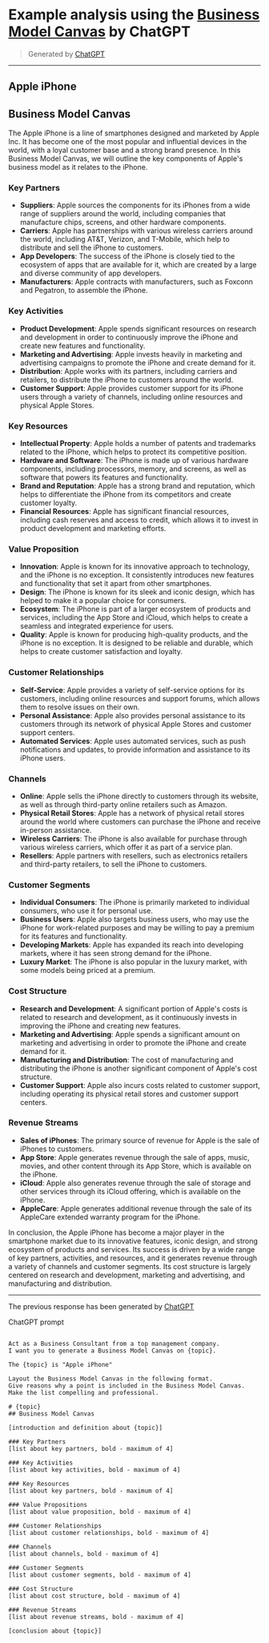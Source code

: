 # Example analysis using the [Business Model Canvas](README.md/#business-model-canvas) by ChatGPT

> Generated by [ChatGPT](https://chat.openai.com/chat)

-----

## Apple iPhone

## Business Model Canvas

The Apple iPhone is a line of smartphones designed and marketed by Apple Inc. It has become one of the most popular and influential devices in the world, with a loyal customer base and a strong brand presence. In this Business Model Canvas, we will outline the key components of Apple's business model as it relates to the iPhone.

### Key Partners

* **Suppliers**: Apple sources the components for its iPhones from a wide range of suppliers around the world, including companies that manufacture chips, screens, and other hardware components.
* **Carriers**: Apple has partnerships with various wireless carriers around the world, including AT&T, Verizon, and T-Mobile, which help to distribute and sell the iPhone to customers.
* **App Developers**: The success of the iPhone is closely tied to the ecosystem of apps that are available for it, which are created by a large and diverse community of app developers.
* **Manufacturers**: Apple contracts with manufacturers, such as Foxconn and Pegatron, to assemble the iPhone.

### Key Activities

* **Product Development**: Apple spends significant resources on research and development in order to continuously improve the iPhone and create new features and functionality.
* **Marketing and Advertising**: Apple invests heavily in marketing and advertising campaigns to promote the iPhone and create demand for it.
* **Distribution**: Apple works with its partners, including carriers and retailers, to distribute the iPhone to customers around the world.
* **Customer Support**: Apple provides customer support for its iPhone users through a variety of channels, including online resources and physical Apple Stores.

### Key Resources

* **Intellectual Property**: Apple holds a number of patents and trademarks related to the iPhone, which helps to protect its competitive position.
* **Hardware and Software**: The iPhone is made up of various hardware components, including processors, memory, and screens, as well as software that powers its features and functionality.
* **Brand and Reputation**: Apple has a strong brand and reputation, which helps to differentiate the iPhone from its competitors and create customer loyalty.
* **Financial Resources**: Apple has significant financial resources, including cash reserves and access to credit, which allows it to invest in product development and marketing efforts.

### Value Proposition

* **Innovation**: Apple is known for its innovative approach to technology, and the iPhone is no exception. It consistently introduces new features and functionality that set it apart from other smartphones.
* **Design**: The iPhone is known for its sleek and iconic design, which has helped to make it a popular choice for consumers.
* **Ecosystem**: The iPhone is part of a larger ecosystem of products and services, including the App Store and iCloud, which helps to create a seamless and integrated experience for users.
* **Quality**: Apple is known for producing high-quality products, and the iPhone is no exception. It is designed to be reliable and durable, which helps to create customer satisfaction and loyalty.

### Customer Relationships

* **Self-Service**: Apple provides a variety of self-service options for its customers, including online resources and support forums, which allows them to resolve issues on their own.
* **Personal Assistance**: Apple also provides personal assistance to its customers through its network of physical Apple Stores and customer support centers.
* **Automated Services**: Apple uses automated services, such as push notifications and updates, to provide information and assistance to its iPhone users.

### Channels

* **Online**: Apple sells the iPhone directly to customers through its website, as well as through third-party online retailers such as Amazon.
* **Physical Retail Stores**: Apple has a network of physical retail stores around the world where customers can purchase the iPhone and receive in-person assistance.
* **Wireless Carriers**: The iPhone is also available for purchase through various wireless carriers, which offer it as part of a service plan.
* **Resellers**: Apple partners with resellers, such as electronics retailers and third-party retailers, to sell the iPhone to customers.

### Customer Segments

* **Individual Consumers**: The iPhone is primarily marketed to individual consumers, who use it for personal use.
* **Business Users**: Apple also targets business users, who may use the iPhone for work-related purposes and may be willing to pay a premium for its features and functionality.
* **Developing Markets**: Apple has expanded its reach into developing markets, where it has seen strong demand for the iPhone.
* **Luxury Market**: The iPhone is also popular in the luxury market, with some models being priced at a premium.

### Cost Structure

* **Research and Development**: A significant portion of Apple's costs is related to research and development, as it continuously invests in improving the iPhone and creating new features.
* **Marketing and Advertising**: Apple spends a significant amount on marketing and advertising in order to promote the iPhone and create demand for it.
* **Manufacturing and Distribution**: The cost of manufacturing and distributing the iPhone is another significant component of Apple's cost structure.
* **Customer Support**: Apple also incurs costs related to customer support, including operating its physical retail stores and customer support centers.

### Revenue Streams

* **Sales of iPhones**: The primary source of revenue for Apple is the sale of iPhones to customers.
* **App Store**: Apple generates revenue through the sale of apps, music, movies, and other content through its App Store, which is available on the iPhone.
* **iCloud**: Apple also generates revenue through the sale of storage and other services through its iCloud offering, which is available on the iPhone.
* **AppleCare**: Apple generates additional revenue through the sale of its AppleCare extended warranty program for the iPhone.

In conclusion, the Apple iPhone has become a major player in the smartphone market due to its innovative features, iconic design, and strong ecosystem of products and services. Its success is driven by a wide range of key partners, activities, and resources, and it generates revenue through a variety of channels and customer segments. Its cost structure is largely centered on research and development, marketing and advertising, and manufacturing and distribution.

-----

The previous response has been generated by [ChatGPT](https://chat.openai.com/chat)

ChatGPT prompt

```ChatGPT

Act as a Business Consultant from a top management company. 
I want you to generate a Business Model Canvas on {topic}.

The {topic} is "Apple iPhone"
 
Layout the Business Model Canvas in the following format. 
Give reasons why a point is included in the Business Model Canvas. 
Make the list compelling and professional.
 
# {topic}
## Business Model Canvas

[introduction and definition about {topic}]
 
### Key Partners 
[list about key partners, bold - maximum of 4] 

### Key Activities
[list about key activities, bold - maximum of 4] 

### Key Resources 
[list about key partners, bold - maximum of 4] 

### Value Propositions
[list about value proposition, bold - maximum of 4] 

### Customer Relationships
[list about customer relationships, bold - maximum of 4] 

### Channels
[list about channels, bold - maximum of 4] 

### Customer Segments
[list about customer segments, bold - maximum of 4] 

### Cost Structure
[list about cost structure, bold - maximum of 4] 

### Revenue Streams
[list about revenue streams, bold - maximum of 4] 

[conclusion about {topic}]

```
